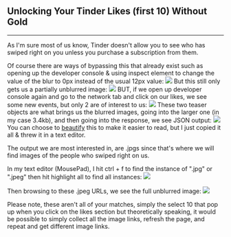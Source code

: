 ## Unlocking Your Tinder Likes (first 10) Without Gold

***
As I'm sure most of us know, Tinder doesn't allow you to see who has swiped right on you unless you purchase a subscription from them.

Of course there are ways of bypassing this that already exist such as opening up the developer console & using inspect element to change the value of the blur to 0px instead of the usual 12px value:
![](https://github.com/1d8/GettingLikesPics/blob/master/tinder/devconsole.png) 
But this still only gets us a partially unblurred image:
![](https://github.com/1d8/GettingLikesPics/blob/master/tinder/blurredimg.png)
BUT, if we open up developer console again and go to the network tab and click on our likes, we see some new events, but only 2 are of interest to us:
![](https://github.com/1d8/GettingLikesPics/blob/master/tinder/teaser.png)
These two teaser objects are what brings us the blurred images, going into the larger one (in my case 3.4kb), and then going into the response, we see JSON output:
![](https://github.com/1d8/GettingLikesPics/blob/master/tinder/json.png)
You can choose to [beautify](https://gchq.github.io/CyberChef/#recipe=JSON_Beautify('%20%20%20%20',false)) this to make it easier to read, but I just copied it all & threw it in a text editor.

The output we are most interested in, are .jpgs since that's where we will find images of the people who swiped right on us.

In my text editor (MousePad), I hit ctrl + f to find the instance of ".jpg" or ".jpeg" then hit highlight all to find all instances:
![](https://github.com/1d8/GettingLikesPics/blob/master/tinder/mpad.png)

Then browsing to these .jpeg URLs, we see the full unblurred image:
![](https://github.com/1d8/GettingLikesPics/blob/master/tinder/fullimg.png)

Please note, these aren't all of your matches, simply the select 10 that pop up when you click on the likes section but theoretically speaking, it would be possible to simply collect all the image links, refresh the page, and repeat and get different image links.
